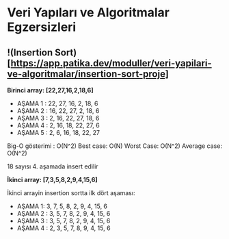 # Veri Yapıları ve Algoritmalar Egzersizleri

## !(Insertion Sort)[https://app.patika.dev/moduller/veri-yapilari-ve-algoritmalar/insertion-sort-proje]

**Birinci array: [22,27,16,2,18,6]**

- AŞAMA 1 : 22, 27, 16, 2, 18, 6
- AŞAMA 2 : 16, 22, 27, 2, 18, 6
- AŞAMA 3 : 2, 16, 22, 27, 18, 6
- AŞAMA 4 : 2, 16, 18, 22, 27, 6
- AŞAMA 5 : 2, 6, 16, 18, 22, 27

Big-O gösterimi : O(N^2)
Best case: O(N)
Worst Case: O(N^2)
Average case: O(N^2)

18 sayısı 4. aşamada insert edilir

**İkinci array: [7,3,5,8,2,9,4,15,6]**

İkinci arrayin insertion sortta ilk dört aşaması:

- AŞAMA 1: 3, 7, 5, 8, 2, 9, 4, 15, 6
- AŞAMA 2 : 3, 5, 7, 8, 2, 9, 4, 15, 6
- AŞAMA 3 : 3, 5, 7, 8, 2, 9, 4, 15, 6
- AŞAMA 4 : 2, 3, 5, 7, 8, 9, 4, 15, 6
